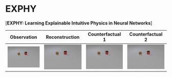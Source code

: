 # EXPHY
[**EXPHY: Learning Explainable Intuitive Physics in Neural Networks**]

Observation| Reconstruction | Counterfactual 1 | Counterfactual 2
:--------------------------------------------------:|:--------------------------------------------------: |:--------------------------------------------------: |:--------------------------------------------------: 
![image](results/collision/observation.gif)  |  ![image](results/collision/explain.gif) | ![image](results/collision/counterfactual_1.gif) | ![image](results/collision/counterfactual_2.gif) 
